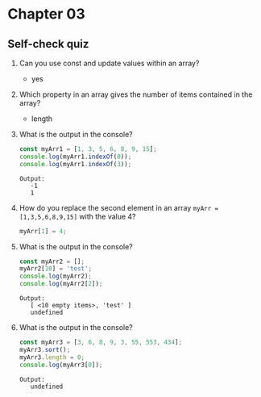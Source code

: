# Chapter 03

## Self-check quiz

1. Can you use const and update values within an array?
   - yes
2. Which property in an array gives the number of items contained in the array?
   - length
3. What is the output in the console?
   ```js
   const myArr1 = [1, 3, 5, 6, 8, 9, 15];
   console.log(myArr1.indexOf(0));
   console.log(myArr1.indexOf(3));
   ```
   ```
   Output:
      -1
      1
   ```
4. How do you replace the second element in an array `myArr = [1,3,5,6,8,9,15]` with the value 4?
   ```js
   myArr[1] = 4;
   ```
5. What is the output in the console?
   ```js
   const myArr2 = [];
   myArr2[10] = 'test';
   console.log(myArr2);
   console.log(myArr2[2]);
   ```
   ```
   Output:
      [ <10 empty items>, 'test' ]
      undefined
   ```
6. What is the output in the console?

   ```js
   const myArr3 = [3, 6, 8, 9, 3, 55, 553, 434];
   myArr3.sort();
   myArr3.length = 0;
   console.log(myArr3[0]);
   ```

   ```
   Output:
      undefined
   ```
